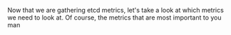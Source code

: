 Now that we are gathering etcd metrics, let's take a look at which metrics we need to look at. Of course, the metrics that are most important to you man 